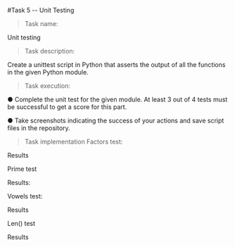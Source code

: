 #Task 5 -- Unit Testing 

>Task name:


Unit testing
>Task description:


Create a unittest script in Python that asserts the output of all the functions in the given Python module.

>Task execution:


● Complete the unit test for the given module. At least 3 out of 4 tests must be successful to get a score for this part.

● Take screenshots indicating the success of your actions and save script files in the repository.





>Task implementation 
Factors test:

Results

Prime test

Results:

Vowels test:

Results

Len() test

Results
